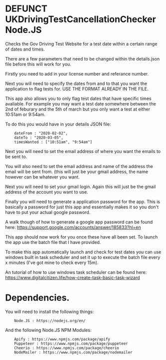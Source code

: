 # DEFUNCT UKDrivingTestCancellationChecker Node.JS
Checks the Gov Driving Test Website for a test date within a certain range of dates and times.

There are a few parameters that need to be changed within the details.json file before this will work for you.

Firstly you need to add in your license number and referance number.

Next you will need to specify the dates from and to that you want the application to flag tests for. USE THE FORMAT ALREADY IN THE FILE.

This app also allows you to only flag test dates that have specific times avaliable. For example you may want a test date somewhere between the 2nd of feburary and the 5th of march but you only want a test at either 10:51am or 9:54am. 

To do this you would have in your details JSON file:

        dateFrom : "2020-02-02",
        dateTo : "2020-03-05",
        timesWanted : ["10:51am", "9:54am"]
        
Next you will need to set the email address of where you want the emails to be sent to.

You will also need to set the email address and name of the address the email will be sent from. (this will just be your gmail address, the name however can be whatever you want.

Next you will need to set your gmail login. Again this will just be the gmail address of the account you want to use.

Finally you will need to generate a application password for the app. This is basically a password for just this app and essentially makes it so you don't have to put your actual google password.

A walk though of how to generate a google app password can be found here: https://support.google.com/accounts/answer/185833?hl=en

This app should now work for you once these have all been set. To launch the app use the batch file that I have provided.

To make this app automatically launch and check for test dates you can use windows built in task scheduler and set it up to execute the batch file every x minutes (I've got mine to check every 15m).

An tutorial of how to use windows task scheduler can be found here: https://www.digitalcitizen.life/how-create-task-basic-task-wizard

# Dependencies.

You will need to install the following things:

        Node.JS : https://nodejs.org/en/
        
And the following Node.JS NPM Modules:

        Apify : https://www.npmjs.com/package/apify
        Puppeteer : https://www.npmjs.com/package/puppeteer
        Cheerio : https://www.npmjs.com/package/cheerio
        NodeMailer : https://www.npmjs.com/package/nodemailer
